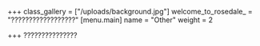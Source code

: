 +++
class_gallery = ["/uploads/background.jpg"]
welcome_to_rosedale_ = "??????????????????"
[menu.main]
name = "Other"
weight = 2

+++
???????????????